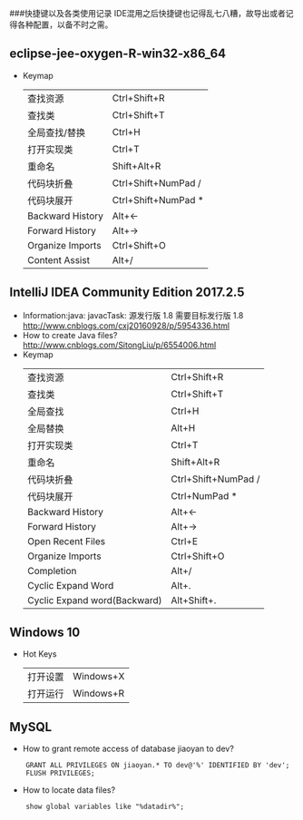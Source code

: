 ###快捷键以及各类使用记录
IDE混用之后快捷键也记得乱七八糟，故导出或者记得各种配置，以备不时之需。  
## eclipse-jee-oxygen-R-win32-x86_64
+	Keymap  
	<table>
		<tr><td>查找资源</td><td>Ctrl+Shift+R</td></tr>
		<tr><td>查找类</td><td>Ctrl+Shift+T</td></tr>
		<tr><td>全局查找/替换</td><td>Ctrl+H</td></tr>
		<tr><td>打开实现类</td><td>Ctrl+T</td></tr>
		<tr><td>重命名</td><td>Shift+Alt+R</td></tr>
		<tr><td>代码块折叠</td><td>Ctrl+Shift+NumPad /</td></tr>
		<tr><td>代码块展开</td><td>Ctrl+Shift+NumPad *</td></tr>
		<tr><td>Backward History</td><td>Alt+←</td></tr>
		<tr><td>Forward History</td><td>Alt+→</td></tr>
		<tr><td>Organize Imports</td><td>Ctrl+Shift+O</td></tr>
		<tr><td>Content Assist</td><td>Alt+/</td></tr>
	</table>

## IntelliJ IDEA Community Edition 2017.2.5
+	Information:java: javacTask: 源发行版 1.8 需要目标发行版 1.8  
	http://www.cnblogs.com/cxj20160928/p/5954336.html  
+	How to create Java files?  
	http://www.cnblogs.com/SitongLiu/p/6554006.html  
+	Keymap  
	<table>
		<tr><td>查找资源</td><td>Ctrl+Shift+R</td></tr>
		<tr><td>查找类</td><td>Ctrl+Shift+T</td></tr>
		<tr><td>全局查找</td><td>Ctrl+H</td></tr>
		<tr><td>全局替换</td><td>Alt+H</td></tr>
		<tr><td>打开实现类</td><td>Ctrl+T</td></tr>
		<tr><td>重命名</td><td>Shift+Alt+R</td></tr>
		<tr><td>代码块折叠</td><td>Ctrl+Shift+NumPad /</td></tr>
		<tr><td>代码块展开</td><td>Ctrl+NumPad *</td></tr>
		<tr><td>Backward History</td><td>Alt+←</td></tr>
		<tr><td>Forward History</td><td>Alt+→</td></tr>
		<tr><td>Open Recent Files</td><td>Ctrl+E</td></tr>
		<tr><td>Organize Imports</td><td>Ctrl+Shift+O</td></tr>
		<tr><td>Completion</td><td>Alt+/</td></tr>
		<tr><td>Cyclic Expand Word</td><td>Alt+.</td></tr>
		<tr><td>Cyclic Expand word(Backward)</td><td>Alt+Shift+.</td></tr>
	</table> 

## Windows 10
+	Hot Keys
	<table>
		<tr><td>打开设置</td><td>Windows+X</td></tr>
		<tr><td>打开运行</td><td>Windows+R</td></tr>
	</table>

## MySQL
+	How to grant remote access of database jiaoyan to dev?
```	
	GRANT ALL PRIVILEGES ON jiaoyan.* TO dev@'%' IDENTIFIED BY 'dev';  
	FLUSH PRIVILEGES;
```  
+	How to locate data files?
```	
	show global variables like "%datadir%";
```	
